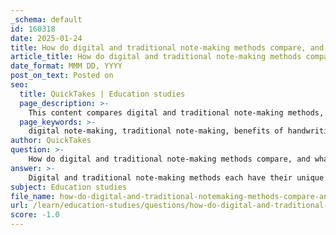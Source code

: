 ```yaml
---
_schema: default
id: 160318
date: 2025-01-24
title: How do digital and traditional note-making methods compare, and what are their respective benefits?
article_title: How do digital and traditional note-making methods compare, and what are their respective benefits?
date_format: MMM DD, YYYY
post_on_text: Posted on
seo:
  title: QuickTakes | Education studies
  page_description: >-
    This content compares digital and traditional note-making methods, highlighting their benefits in terms of memory retention, engagement, speed, and accessibility, and discusses how individual preferences influence their effectiveness.
  page_keywords: >-
    digital note-making, traditional note-making, benefits of handwriting, memory retention, cognitive engagement, note-taking methods, efficiency in note-taking, personalization, multimedia integration, academic performance, learning styles, hybrid approach, study experience
author: QuickTakes
question: >-
    How do digital and traditional note-making methods compare, and what are their respective benefits?
answer: >-
    Digital and traditional note-making methods each have their unique benefits and drawbacks, which can significantly impact learning and retention. Here’s a detailed comparison of both methods:\n\n### Traditional Note-Making (Pen and Paper)\n\n**Benefits:**\n1. **Enhanced Retention and Memory**: Research indicates that handwriting notes stimulates areas in the brain responsible for memory and understanding. Handwritten notes have been shown to improve long-term memory retention compared to digital notes. This is largely due to the cognitive engagement involved in the physical act of writing, which requires summarizing and processing information actively.\n   \n2. **Deeper Understanding**: The process of writing by hand encourages students to engage more deeply with the material, as they must interpret and condense information into their own words. This active engagement fosters a better grasp of concepts.\n\n3. **Fewer Distractions**: Traditional note-taking minimizes distractions from digital devices, such as social media notifications or other online temptations, allowing for more focused learning.\n\n4. **Personalization**: Students can easily highlight, underline, or draw diagrams in the margins, creating a personalized learning resource that can be tailored to their understanding.\n\n### Digital Note-Making\n\n**Benefits:**\n1. **Speed and Efficiency**: Digital note-taking allows for faster typing, which can be beneficial in fast-paced lecture environments. This speed can help capture more information in real-time.\n\n2. **Easy Editing and Organization**: Digital notes can be easily edited, reorganized, and formatted. Features such as searchability and tagging make it simple to locate specific information quickly.\n\n3. **Accessibility**: Digital notes can be synchronized across multiple devices, allowing students to access their notes anytime and anywhere. This is particularly useful for students who switch between devices or need to review notes on the go.\n\n4. **Multimedia Integration**: Digital tools often allow for the incorporation of multimedia elements, such as images, videos, and links, which can enhance the learning experience and provide additional context to the notes.\n\n### Conclusion\n\nIn summary, traditional note-making methods tend to enhance retention and understanding due to the cognitive engagement involved in handwriting. In contrast, digital note-making offers speed, organization, and accessibility, making it a practical choice for many students. Ultimately, the effectiveness of either method may depend on individual learning styles and preferences. Some students may benefit from a hybrid approach, utilizing both methods to maximize their learning outcomes. \n\nFinding the right balance between these methods can lead to improved academic performance and a more effective study experience.
subject: Education studies
file_name: how-do-digital-and-traditional-notemaking-methods-compare-and-what-are-their-respective-benefits.md
url: /learn/education-studies/questions/how-do-digital-and-traditional-notemaking-methods-compare-and-what-are-their-respective-benefits
score: -1.0
---
```


&nbsp;